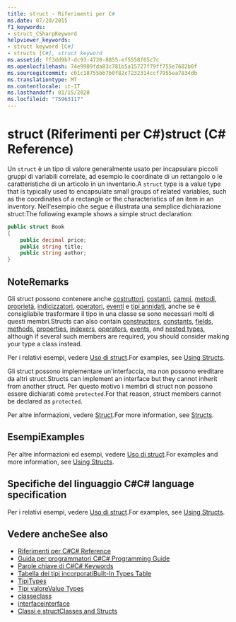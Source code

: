 ```yaml
---
title: struct - Riferimenti per C#
ms.date: 07/20/2015
f1_keywords:
- struct_CSharpKeyword
helpviewer_keywords:
- struct keyword [C#]
- structs [C#], struct keyword
ms.assetid: ff3dd9b7-dc93-4720-8855-ef5558f65c7c
ms.openlocfilehash: 74e9909fda83c781b5a15727f79ff755e7682b0f
ms.sourcegitcommit: c01c18755bb7b0f82c7232314ccf7955ea7834db
ms.translationtype: MT
ms.contentlocale: it-IT
ms.lasthandoff: 01/15/2020
ms.locfileid: "75963117"
---
```

# <a name="struct-c-reference"></a><span data-ttu-id="5ace5-102">struct (Riferimenti per C#)</span><span class="sxs-lookup"><span data-stu-id="5ace5-102">struct (C# Reference)</span></span>

<span data-ttu-id="5ace5-103">Un `struct` è un tipo di valore generalmente usato per incapsulare piccoli gruppi di variabili correlate, ad esempio le coordinate di un rettangolo o le caratteristiche di un articolo in un inventario.</span><span class="sxs-lookup"><span data-stu-id="5ace5-103">A `struct` type is a value type that is typically used to encapsulate small groups of related variables, such as the coordinates of a rectangle or the characteristics of an item in an inventory.</span></span> <span data-ttu-id="5ace5-104">Nell'esempio che segue è illustrata una semplice dichiarazione struct:</span><span class="sxs-lookup"><span data-stu-id="5ace5-104">The following example shows a simple struct declaration:</span></span>

```csharp
public struct Book
{
    public decimal price;
    public string title;
    public string author;
}
```

## <a name="remarks"></a><span data-ttu-id="5ace5-105">Note</span><span class="sxs-lookup"><span data-stu-id="5ace5-105">Remarks</span></span>

<span data-ttu-id="5ace5-106">Gli struct possono contenere anche [costruttori](../../programming-guide/classes-and-structs/constructors.md), [costanti](../../programming-guide/classes-and-structs/constants.md), [campi](../../programming-guide/classes-and-structs/fields.md), [metodi](../../programming-guide/classes-and-structs/methods.md), [proprietà](../../programming-guide/classes-and-structs/properties.md), [indicizzatori](../../programming-guide/indexers/index.md), [operatori](../operators/index.md), [eventi](../../programming-guide/events/index.md) e [tipi annidati](../../programming-guide/classes-and-structs/nested-types.md), anche se è consigliabile trasformare il tipo in una classe se sono necessari molti di questi membri.</span><span class="sxs-lookup"><span data-stu-id="5ace5-106">Structs can also contain [constructors](../../programming-guide/classes-and-structs/constructors.md), [constants](../../programming-guide/classes-and-structs/constants.md), [fields](../../programming-guide/classes-and-structs/fields.md), [methods](../../programming-guide/classes-and-structs/methods.md), [properties](../../programming-guide/classes-and-structs/properties.md), [indexers](../../programming-guide/indexers/index.md), [operators](../operators/index.md), [events](../../programming-guide/events/index.md), and [nested types](../../programming-guide/classes-and-structs/nested-types.md), although if several such members are required, you should consider making your type a class instead.</span></span>

<span data-ttu-id="5ace5-107">Per i relativi esempi, vedere [Uso di struct](../../programming-guide/classes-and-structs/using-structs.md).</span><span class="sxs-lookup"><span data-stu-id="5ace5-107">For examples, see [Using Structs](../../programming-guide/classes-and-structs/using-structs.md).</span></span>

<span data-ttu-id="5ace5-108">Gli struct possono implementare un'interfaccia, ma non possono ereditare da altri struct.</span><span class="sxs-lookup"><span data-stu-id="5ace5-108">Structs can implement an interface but they cannot inherit from another struct.</span></span> <span data-ttu-id="5ace5-109">Per questo motivo i membri di struct non possono essere dichiarati come `protected`.</span><span class="sxs-lookup"><span data-stu-id="5ace5-109">For that reason, struct members cannot be declared as `protected`.</span></span>

<span data-ttu-id="5ace5-110">Per altre informazioni, vedere [Struct](../../programming-guide/classes-and-structs/structs.md).</span><span class="sxs-lookup"><span data-stu-id="5ace5-110">For more information, see [Structs](../../programming-guide/classes-and-structs/structs.md).</span></span>

## <a name="examples"></a><span data-ttu-id="5ace5-111">Esempi</span><span class="sxs-lookup"><span data-stu-id="5ace5-111">Examples</span></span>

<span data-ttu-id="5ace5-112">Per altre informazioni ed esempi, vedere [Uso di struct](../../programming-guide/classes-and-structs/using-structs.md).</span><span class="sxs-lookup"><span data-stu-id="5ace5-112">For examples and more information, see [Using Structs](../../programming-guide/classes-and-structs/using-structs.md).</span></span>

## <a name="c-language-specification"></a><span data-ttu-id="5ace5-113">Specifiche del linguaggio C#</span><span class="sxs-lookup"><span data-stu-id="5ace5-113">C# language specification</span></span>

<span data-ttu-id="5ace5-114">Per i relativi esempi, vedere [Uso di struct](../../programming-guide/classes-and-structs/using-structs.md).</span><span class="sxs-lookup"><span data-stu-id="5ace5-114">For examples, see [Using Structs](../../programming-guide/classes-and-structs/using-structs.md).</span></span>

## <a name="see-also"></a><span data-ttu-id="5ace5-115">Vedere anche</span><span class="sxs-lookup"><span data-stu-id="5ace5-115">See also</span></span>

- [<span data-ttu-id="5ace5-116">Riferimenti per C#</span><span class="sxs-lookup"><span data-stu-id="5ace5-116">C# Reference</span></span>](../index.md)
- [<span data-ttu-id="5ace5-117">Guida per programmatori C#</span><span class="sxs-lookup"><span data-stu-id="5ace5-117">C# Programming Guide</span></span>](../../programming-guide/index.md)
- [<span data-ttu-id="5ace5-118">Parole chiave di C#</span><span class="sxs-lookup"><span data-stu-id="5ace5-118">C# Keywords</span></span>](index.md)
- [<span data-ttu-id="5ace5-119">Tabella dei tipi incorporati</span><span class="sxs-lookup"><span data-stu-id="5ace5-119">Built-In Types Table</span></span>](built-in-types-table.md)
- [<span data-ttu-id="5ace5-120">Tipi</span><span class="sxs-lookup"><span data-stu-id="5ace5-120">Types</span></span>](/dotnet/csharp/language-reference/keywords)
- [<span data-ttu-id="5ace5-121">Tipi valore</span><span class="sxs-lookup"><span data-stu-id="5ace5-121">Value Types</span></span>](value-types.md)
- [<span data-ttu-id="5ace5-122">classe</span><span class="sxs-lookup"><span data-stu-id="5ace5-122">class</span></span>](class.md)
- [<span data-ttu-id="5ace5-123">interface</span><span class="sxs-lookup"><span data-stu-id="5ace5-123">interface</span></span>](interface.md)
- [<span data-ttu-id="5ace5-124">Classi e struct</span><span class="sxs-lookup"><span data-stu-id="5ace5-124">Classes and Structs</span></span>](../../programming-guide/classes-and-structs/index.md)
